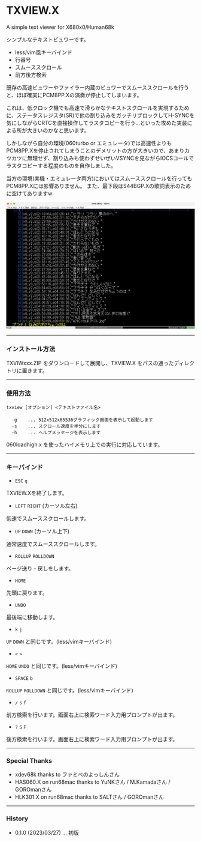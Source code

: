 # TXVIEW.X

A simple text viewer for X680x0/Human68k

シンプルなテキストビュワーです。

 - less/vim風キーバインド
 - 行番号
 - スムーススクロール
 - 前方後方検索

既存の高速ビュワーやファイラー内蔵のビュワーでスムーススクロールを行うと、ほぼ確実にPCM8PP.Xの演奏が停止してしまいます。

これは、低クロック機でも高速で滑らかなテキストスクロールを実現するために、ステータスレジスタ(SR)で他の割り込みをガッチリブロックしてH-SYNCを気にしながらCRTCを直接操作してラスタコピーを行う...といった攻めた実装による所が大きいのかなと思います。

しかしながら自分の環境(060turbo or エミュレータ)では高速性よりもPCM8PP.Xを停止されてしまうことのデメリットの方が大きいので、あまりカツカツに無理せず、割り込みも使わずせいぜいVSYNCを見ながらIOCSコールでラスタコピーする程度のものを自作しました。

当方の環境(実機・エミュレータ両方)においてはスムーススクロールを行ってもPCM8PP.Xには影響ありません。
また、最下段はS44BGP.Xの歌詞表示のために空けてありますw

<img src='images/txview_demo2.png' width='800'/>

---

### インストール方法

TXVIWxxx.ZIP をダウンロードして展開し、TXVIEW.X をパスの通ったディレクトリに置きます。

---

### 使用方法

    txview [オプション] <テキストファイル名>

      -g    ... 512x512x65536グラフィック画面を表示して起動します
      -s    ... スクロール速度を半分にします
      -h    ... ヘルプメッセージを表示します

060loadhigh.x を使ったハイメモリ上での実行に対応しています。

---

### キーバインド

- `ESC` `q`

TXVIEW.Xを終了します。
<br/>

- `LEFT` `RIGHT` (カーソル左右)

低速でスムーススクロールします。
<br/>

- `UP` `DOWN` (カーソル上下)

通常速度でスムーススクロールします。
<br/>

- `ROLLUP` `ROLLDOWN`

ページ送り・戻しをします。
<br/>

- `HOME`

先頭に戻ります。
<br/>

- `UNDO`

最後端に移動します。
<br/>

- `k` `j`

`UP` `DOWN` と同じです。(less/vimキーバインド)
<br/>

- `<` `>`

`HOME` `UNDO` と同じです。(less/vimキーバインド)
<br/>

- `SPACE` `b`

`ROLLUP` `ROLLDOWN` と同じです。(less/vimキーバインド)
<br/>

- `/` `s` `f`

前方検索を行います。画面右上に検索ワード入力用プロンプトが出ます。
<br/>

- `?` `S` `F`

後方検索を行います。画面右上に検索ワード入力用プロンプトが出ます。
<br/>

---

### Special Thanks

* xdev68k thanks to ファミべのよっしんさん
* HAS060.X on run68mac thanks to YuNKさん / M.Kamadaさん / GOROmanさん
* HLK301.X on run68mac thanks to SALTさん / GOROmanさん

---

### History

* 0.1.0 (2023/03/27) ... 初版